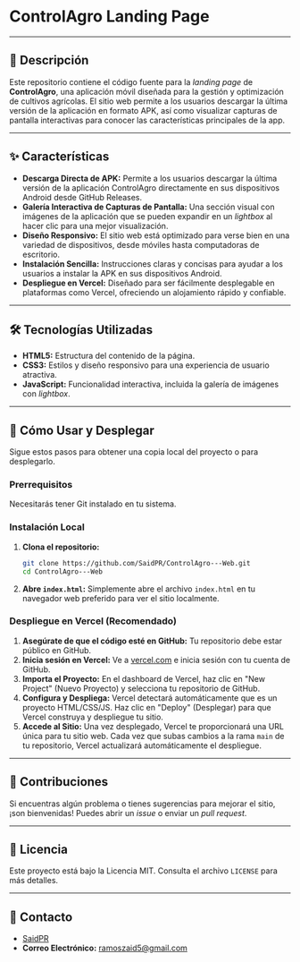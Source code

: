 # ControlAgro Landing Page

---

## 📄 Descripción

Este repositorio contiene el código fuente para la *landing page* de **ControlAgro**, una aplicación móvil diseñada para la gestión y optimización de cultivos agrícolas. El sitio web permite a los usuarios descargar la última versión de la aplicación en formato APK, así como visualizar capturas de pantalla interactivas para conocer las características principales de la app.

---

## ✨ Características

* **Descarga Directa de APK:** Permite a los usuarios descargar la última versión de la aplicación ControlAgro directamente en sus dispositivos Android desde GitHub Releases.
* **Galería Interactiva de Capturas de Pantalla:** Una sección visual con imágenes de la aplicación que se pueden expandir en un *lightbox* al hacer clic para una mejor visualización.
* **Diseño Responsivo:** El sitio web está optimizado para verse bien en una variedad de dispositivos, desde móviles hasta computadoras de escritorio.
* **Instalación Sencilla:** Instrucciones claras y concisas para ayudar a los usuarios a instalar la APK en sus dispositivos Android.
* **Despliegue en Vercel:** Diseñado para ser fácilmente desplegable en plataformas como Vercel, ofreciendo un alojamiento rápido y confiable.

---

## 🛠️ Tecnologías Utilizadas

* **HTML5:** Estructura del contenido de la página.
* **CSS3:** Estilos y diseño responsivo para una experiencia de usuario atractiva.
* **JavaScript:** Funcionalidad interactiva, incluida la galería de imágenes con *lightbox*.

---

## 🚀 Cómo Usar y Desplegar

Sigue estos pasos para obtener una copia local del proyecto o para desplegarlo.

### Prerrequisitos

Necesitarás tener Git instalado en tu sistema.

### Instalación Local

1.  **Clona el repositorio:**
    ```bash
    git clone https://github.com/SaidPR/ControlAgro---Web.git
    cd ControlAgro---Web
    ```
2.  **Abre `index.html`:** Simplemente abre el archivo `index.html` en tu navegador web preferido para ver el sitio localmente.

### Despliegue en Vercel (Recomendado)

1.  **Asegúrate de que el código esté en GitHub:** Tu repositorio debe estar público en GitHub.
2.  **Inicia sesión en Vercel:** Ve a [vercel.com](https://vercel.com/) e inicia sesión con tu cuenta de GitHub.
3.  **Importa el Proyecto:** En el dashboard de Vercel, haz clic en "New Project" (Nuevo Proyecto) y selecciona tu repositorio de GitHub.
4.  **Configura y Despliega:** Vercel detectará automáticamente que es un proyecto HTML/CSS/JS. Haz clic en "Deploy" (Desplegar) para que Vercel construya y despliegue tu sitio.
5.  **Accede al Sitio:** Una vez desplegado, Vercel te proporcionará una URL única para tu sitio web. Cada vez que subas cambios a la rama `main` de tu repositorio, Vercel actualizará automáticamente el despliegue.

---

## 🤝 Contribuciones

Si encuentras algún problema o tienes sugerencias para mejorar el sitio, ¡son bienvenidas! Puedes abrir un *issue* o enviar un *pull request*.

---

## 📝 Licencia

Este proyecto está bajo la Licencia MIT. Consulta el archivo `LICENSE` para más detalles.

---

## 📧 Contacto

* [SaidPR](https://github.com/SaidPR)
* **Correo Electrónico:** ramoszaid5@gmail.com
